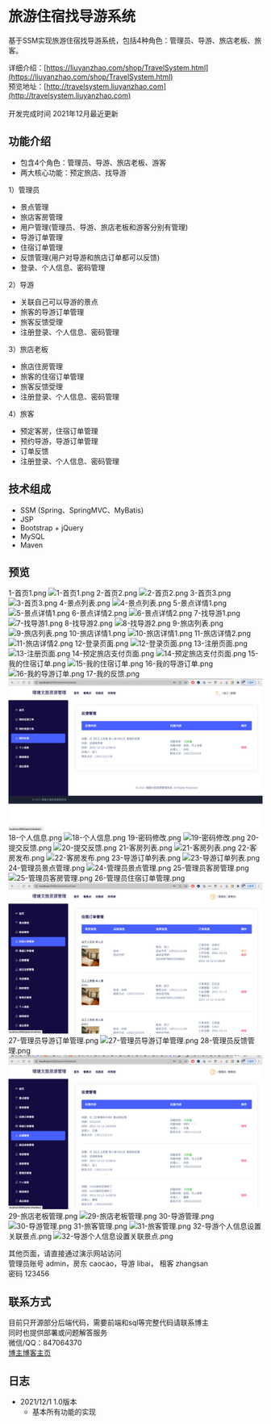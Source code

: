 # 旅游住宿找导游系统
基于SSM实现旅游住宿找导游系统，包括4种角色：管理员、导游、旅店老板、旅客。


详细介绍：[https://liuyanzhao.com/shop/TravelSystem.html](https://liuyanzhao.com/shop/TravelSystem.html) <br/>
预览地址：[http://travelsystem.liuyanzhao.com](http://travelsystem.liuyanzhao.com)  <br/> <br/>
开发完成时间 2021年12月最近更新<br/>


## 功能介绍
- 包含4个角色：管理员、导游、旅店老板、游客
- 两大核心功能：预定旅店、找导游

1）管理员 <br/>
- 景点管理
- 旅店客房管理
- 用户管理(管理员、导游、旅店老板和游客分别有管理)
- 导游订单管理
- 住宿订单管理
- 反馈管理(用户对导游和旅店订单都可以反馈)
- 登录、个人信息、密码管理

2）导游 <br/>
- 关联自己可以导游的景点
- 旅客的导游订单管理
- 旅客反馈受理
- 注册登录、个人信息、密码管理

3）旅店老板 <br/>
- 旅店住房管理
- 旅客的住宿订单管理
- 旅客反馈受理
- 注册登录、个人信息、密码管理

4）旅客 <br/>
- 预定客房，住宿订单管理
- 预约导游，导游订单管理
- 订单反馈
- 注册登录、个人信息、密码管理






## 技术组成
- SSM (Spring、SpringMVC、MyBatis)
- JSP
- Bootstrap + jQuery
- MySQL
- Maven


## 预览
1-首页1.png
![1-首页1.png](img/1-首页1.png)
2-首页2.png
![2-首页2.png](img/2-首页2.png)
3-首页3.png
![3-首页3.png](img/3-首页3.png)
4-景点列表.png
![4-景点列表.png](img/4-景点列表.png)
5-景点详情1.png
![5-景点详情1.png](img/5-景点详情1.png)
6-景点详情2.png
![6-景点详情2.png](img/6-景点详情2.png)
7-找导游1.png
![7-找导游1.png](img/7-找导游1.png)
8-找导游2.png
![8-找导游2.png](img/8-找导游2.png)
9-旅店列表.png
![9-旅店列表.png](img/9-旅店列表.png)
10-旅店详情1.png
![10-旅店详情1.png](img/10-旅店详情1.png)
11-旅店详情2.png
![11-旅店详情2.png](img/11-旅店详情2.png)
12-登录页面.png
![12-登录页面.png](img/12-登录页面.png)
13-注册页面.png
![13-注册页面.png](img/13-注册页面.png)
14-预定旅店支付页面.png
![14-预定旅店支付页面.png](img/14-预定旅店支付页面.png)
15-我的住宿订单.png
![15-我的住宿订单.png](img/15-我的住宿订单.png)
16-我的导游订单.png
![16-我的导游订单.png](img/16-我的导游订单.png)
17-我的反馈.png
![17-我的反馈.png](img/17-我的反馈.png)
18-个人信息.png
![18-个人信息.png](img/18-个人信息.png)
19-密码修改.png
![19-密码修改.png](img/19-密码修改.png)
20-提交反馈.png
![20-提交反馈.png](img/20-提交反馈.png)
21-客房列表.png
![21-客房列表.png](img/21-客房列表.png)
22-客房发布.png
![22-客房发布.png](img/22-客房发布.png)
23-导游订单列表.png
![23-导游订单列表.png](img/23-导游订单列表.png)
24-管理员景点管理.png
![24-管理员景点管理.png](img/24-管理员景点管理.png)
25-管理员客房管理.png
![25-管理员客房管理.png](img/25-管理员客房管理.png)
26-管理员住宿订单管理.png
![26-管理员住宿订单管理.png](img/26-管理员住宿订单管理.png)
27-管理员导游订单管理.png
![27-管理员导游订单管理.png](img/27-管理员导游订单管理.png)
28-管理员反馈管理.png
![28-管理员反馈管理.png](img/28-管理员反馈管理.png)
29-旅店老板管理.png
![29-旅店老板管理.png](img/29-旅店老板管理.png)
30-导游管理.png
![30-导游管理.png](img/30-导游管理.png)
31-旅客管理.png
![31-旅客管理.png](img/31-旅客管理.png)
32-导游个人信息设置关联景点.png
![32-导游个人信息设置关联景点.png](img/32-导游个人信息设置关联景点.png)


其他页面，请直接通过演示网站访问 <br/>
管理员账号 admin，房东 caocao，导游 libai， 租客 zhangsan <br/>
密码 123456


## 联系方式
目前只开源部分后端代码，需要前端和sql等完整代码请联系博主 <br/>
同时也提供部署或问题解答服务  <br/>
微信/QQ：847064370 <br/>
[博主博客主页](https://liuyanzhao.com) <br/>

## 日志

- 2021/12/1 1.0版本
   - 基本所有功能的实现

